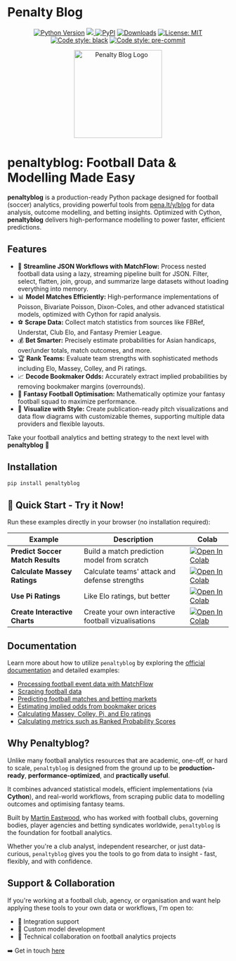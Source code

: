 <img src="https://raw.githubusercontent.com/martineastwood/penaltyblog/refs/heads/master/logo.png" width="0" height="0" style="display:none;"/>

<meta property="og:image" content="https://raw.githubusercontent.com/martineastwood/penaltyblog/refs/heads/master/logo.png" />
<meta property="og:image:alt" content="penaltyblog python package for soccer modeling" />
<meta name="twitter:image" content="https://raw.githubusercontent.com/martineastwood/penaltyblog/refs/heads/master/logo.png">
<meta name="twitter:card" content="summary_large_image">

# Penalty Blog

<div align="center">

  <a href="">[![Python Version](https://img.shields.io/pypi/pyversions/penaltyblog)](https://pypi.org/project/penaltyblog/)</a>
<a href="https://codecov.io/github/martineastwood/penaltyblog" >
<img src="https://codecov.io/github/martineastwood/penaltyblog/branch/master/graph/badge.svg?token=P0WDHRGIG2"/>
</a>
  <a href="">[![PyPI](https://img.shields.io/pypi/v/penaltyblog.svg)](https://pypi.org/project/penaltyblog/)</a>
  <a href="">[![Downloads](https://static.pepy.tech/badge/penaltyblog)](https://pepy.tech/project/penaltyblog)</a>
  <a href="">[![License: MIT](https://img.shields.io/badge/License-MIT-yellow.svg)](https://opensource.org/licenses/MIT)</a>
  <a href="">[![Code style: black](https://img.shields.io/badge/code%20style-black-000000.svg)](https://github.com/psf/black)</a>
  <a href="">[![Code style: pre-commit](https://img.shields.io/badge/pre--commit-enabled-brightgreen?logo=pre-commit&logoColor=white)](https://github.com/pre-commit/pre-commit)</a>

</div>


<div align="center">
  <img src="logo.png" alt="Penalty Blog Logo" width="200">
</div>


# penaltyblog: Football Data & Modelling Made Easy

**penaltyblog** is a production-ready Python package designed for football (soccer) analytics, providing powerful tools from [pena.lt/y/blog](https://pena.lt/y/blog) for data analysis, outcome modelling, and betting insights. Optimized with Cython, **penaltyblog** delivers high-performance modelling to power faster, efficient predictions.

## Features

- 🔄 **Streamline JSON Workflows with MatchFlow:** Process nested football data using a lazy, streaming pipeline built for JSON. Filter, select, flatten, join, group, and summarize large datasets without loading everything into memory.
- 📊 **Model Matches Efficiently:** High-performance implementations of Poisson, Bivariate Poisson, Dixon-Coles, and other advanced statistical models, optimized with Cython for rapid analysis.
- ⚽ **Scrape Data:** Collect match statistics from sources like FBRef, Understat, Club Elo, and Fantasy Premier League.
- 💰 **Bet Smarter:** Precisely estimate probabilities for Asian handicaps, over/under totals, match outcomes, and more.
- 🏆 **Rank Teams:** Evaluate team strengths with sophisticated methods including Elo, Massey, Colley, and Pi ratings.
- 📈 **Decode Bookmaker Odds:** Accurately extract implied probabilities by removing bookmaker margins (overrounds).
- 🎯 **Fantasy Football Optimisation:** Mathematically optimize your fantasy football squad to maximize performance.
- 🎨 **Visualize with Style:** Create publication-ready pitch visualizations and data flow diagrams with customizable themes, supporting multiple data providers and flexible layouts.

Take your football analytics and betting strategy to the next level with **penaltyblog** 🚀

## Installation

```bash
pip install penaltyblog
```

## 🚀 Quick Start - Try it Now!

Run these examples directly in your browser (no installation required):

| Example | Description | Colab |
|---------|-------------|-------|
| **Predict Soccer Match Results** | Build a match prediction model from scratch | [![Open In Colab](https://colab.research.google.com/assets/colab-badge.svg)](https://colab.research.google.com/drive/1GjrDG_iq_9_lxEQK_aBmr-jCCCnFt0v7?usp=sharing) |
| **Calculate Massey Ratings** | Calculate teams' attack and defense strengths | [![Open In Colab](https://colab.research.google.com/assets/colab-badge.svg)](https://colab.research.google.com/drive/1d_WPJwQgrogeSI9oIO9fY8s18CPPZ8nL?usp=sharing) |
| **Use Pi Ratings** | Like Elo ratings, but better | [![Open In Colab](https://colab.research.google.com/assets/colab-badge.svg)](https://colab.research.google.com/drive/12qEDCNYG-FFHOJ_kURe0cm80sScandyh?usp=sharing) |
| **Create Interactive Charts** | Create your own interactive football vizualisations | [![Open In Colab](https://colab.research.google.com/assets/colab-badge.svg)](https://colab.research.google.com/drive/1xFfIdvmbFcjHlS_2eHEu3NxD-xLNrbpY?usp=sharing) |

## Documentation

Learn more about how to utilize `penaltyblog` by exploring the [official documentation](https://penaltyblog.readthedocs.io/en/latest/) and detailed examples:

- [Processing football event data with MatchFlow](https://penaltyblog.readthedocs.io/en/latest/matchflow/index.html)
- [Scraping football data](https://penaltyblog.readthedocs.io/en/latest/scrapers/index.html)
- [Predicting football matches and betting markets](https://penaltyblog.readthedocs.io/en/latest/models/index.html)
- [Estimating implied odds from bookmaker prices](https://penaltyblog.readthedocs.io/en/latest/implied/index.html)
- [Calculating Massey, Colley, Pi, and Elo ratings](https://penaltyblog.readthedocs.io/en/latest/ratings/index.html)
- [Calculating metrics such as Ranked Probability Scores](https://penaltyblog.readthedocs.io/en/latest/metrics/index.html)

## Why Penaltyblog?

Unlike many football analytics resources that are academic, one-off, or hard to scale, `penaltyblog` is designed from the ground up to be **production-ready**, **performance-optimized**, and **practically useful**.

It combines advanced statistical models, efficient implementations (via **Cython**), and real-world workflows, from scraping public data to modelling outcomes and optimising fantasy teams.

Built by [Martin Eastwood](https://pena.lt/y/about), who has worked with football clubs, governing bodies, player agencies and betting syndicates worldwide, `penaltyblog` is the foundation for football analytics.

Whether you're a club analyst, independent researcher, or just data-curious, `penaltyblog` gives you the tools to go from data to insight - fast, flexibly, and with confidence.

## Support & Collaboration

If you're working at a football club, agency, or organisation and want help applying these tools to your own data or workflows, I'm open to:

- 📂 Integration support
- 🔧 Custom model development
- 🧠 Technical collaboration on football analytics projects

➡️ Get in touch [here](https://pena.lt/y/contact)
